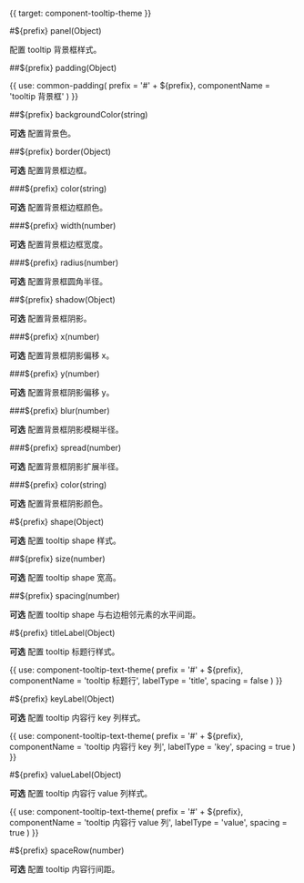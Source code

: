 {{ target: component-tooltip-theme }}

<!-- ITooltipTheme -->

#${prefix} panel(Object)

配置 tooltip 背景框样式。

##${prefix} padding(Object)

{{ use: common-padding(
  prefix = '#' + ${prefix},
  componentName = 'tooltip 背景框'
) }}

##${prefix} backgroundColor(string)

**可选** 配置背景色。

##${prefix} border(Object)

**可选** 配置背景框边框。

###${prefix} color(string)

**可选** 配置背景框边框颜色。

###${prefix} width(number)

**可选** 配置背景框边框宽度。

###${prefix} radius(number)

**可选** 配置背景框圆角半径。

##${prefix} shadow(Object)

**可选** 配置背景框阴影。

###${prefix} x(number)

**可选** 配置背景框阴影偏移 x。

###${prefix} y(number)

**可选** 配置背景框阴影偏移 y。

###${prefix} blur(number)

**可选** 配置背景框阴影模糊半径。

###${prefix} spread(number)

**可选** 配置背景框阴影扩展半径。

###${prefix} color(string)

**可选** 配置背景框阴影颜色。

#${prefix} shape(Object)

**可选** 配置 tooltip shape 样式。

##${prefix} size(number)

**可选** 配置 tooltip shape 宽高。

##${prefix} spacing(number)

**可选** 配置 tooltip shape 与右边相邻元素的水平间距。

#${prefix} titleLabel(Object)

**可选** 配置 tooltip 标题行样式。

{{ use: component-tooltip-text-theme(
  prefix = '#' + ${prefix},
  componentName = 'tooltip 标题行',
  labelType = 'title',
  spacing = false
) }}

#${prefix} keyLabel(Object)

**可选** 配置 tooltip 内容行 key 列样式。

{{ use: component-tooltip-text-theme(
  prefix = '#' + ${prefix},
  componentName = 'tooltip 内容行 key 列',
  labelType = 'key',
  spacing = true
) }}

#${prefix} valueLabel(Object)

**可选** 配置 tooltip 内容行 value 列样式。

{{ use: component-tooltip-text-theme(
  prefix = '#' + ${prefix},
  componentName = 'tooltip 内容行 value 列',
  labelType = 'value',
  spacing = true
) }}

#${prefix} spaceRow(number)

**可选** 配置 tooltip 内容行间距。
